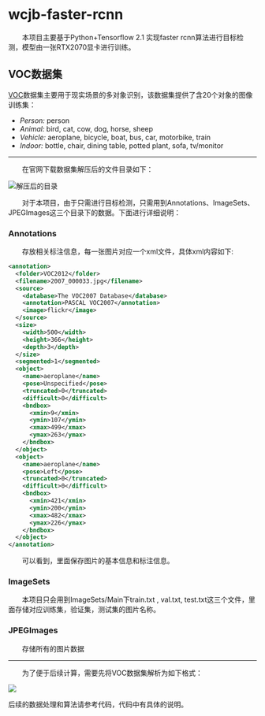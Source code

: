 # wcjb-faster-rcnn
&emsp;&emsp;本项目主要基于Python+Tensorflow 2.1 实现faster rcnn算法进行目标检测，模型由一张RTX2070显卡进行训练。



## VOC数据集

[VOC](http://host.robots.ox.ac.uk/pascal/VOC/voc2012/#data)数据集主要用于现实场景的多对象识别，该数据集提供了含20个对象的图像训练集：

- *Person:* person
- *Animal:* bird, cat, cow, dog, horse, sheep
- *Vehicle:* aeroplane, bicycle, boat, bus, car, motorbike, train
- *Indoor:* bottle, chair, dining table, potted plant, sofa, tv/monitor

---

&emsp;&emsp;在官网下载数据集解压后的文件目录如下：

![解压后的目录](https://tva1.sinaimg.cn/large/007S8ZIlly1gf0gspnuz7j30bi03ymys.jpg)

&emsp;&emsp;对于本项目，由于只需进行目标检测，只需用到Annotations、ImageSets、JPEGImages这三个目录下的数据。下面进行详细说明：

### Annotations

&emsp;&emsp;存放相关标注信息，每一张图片对应一个xml文件，具体xml内容如下:

```xml
<annotation>
  <folder>VOC2012</folder>
  <filename>2007_000033.jpg</filename>
  <source>
    <database>The VOC2007 Database</database>
    <annotation>PASCAL VOC2007</annotation>
    <image>flickr</image>
  </source>
  <size>
    <width>500</width>
    <height>366</height>
    <depth>3</depth>
  </size>
  <segmented>1</segmented>
  <object>
    <name>aeroplane</name>
    <pose>Unspecified</pose>
    <truncated>0</truncated>
    <difficult>0</difficult>
    <bndbox>
      <xmin>9</xmin>
      <ymin>107</ymin>
      <xmax>499</xmax>
      <ymax>263</ymax>
    </bndbox>
  </object>
  <object>
    <name>aeroplane</name>
    <pose>Left</pose>
    <truncated>0</truncated>
    <difficult>0</difficult>
    <bndbox>
      <xmin>421</xmin>
      <ymin>200</ymin>
      <xmax>482</xmax>
      <ymax>226</ymax>
    </bndbox>
  </object>
</annotation>
```

&emsp;&emsp;可以看到，里面保存图片的基本信息和标注信息。

### ImageSets

&emsp;&emsp;本项目只会用到ImageSets/Main下train.txt , val.txt, test.txt这三个文件，里面存储对应训练集，验证集，测试集的图片名称。

###  JPEGImages

&emsp;&emsp;存储所有的图片数据

---

&emsp;&emsp;为了便于后续计算，需要先将VOC数据集解析为如下格式：

![](https://tva1.sinaimg.cn/large/007S8ZIlly1gf0h5p72yzj311a09itkd.jpg)

后续的数据处理和算法请参考代码，代码中有具体的说明。
